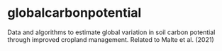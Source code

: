 # globalcarbonpotential
Data and algorithms to estimate global variation in soil carbon potential through improved cropland management. Related to Malte et al. (2021)
